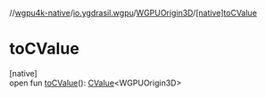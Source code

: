 //[wgpu4k-native](../../../index.md)/[io.ygdrasil.wgpu](../index.md)/[WGPUOrigin3D](index.md)/[[native]toCValue]([native]to-c-value.md)

# toCValue

[native]\
open fun [toCValue]([native]to-c-value.md)(): [CValue](https://kotlinlang.org/api/core/kotlin-stdlib/kotlinx.cinterop/-c-value/index.html)&lt;WGPUOrigin3D&gt;
